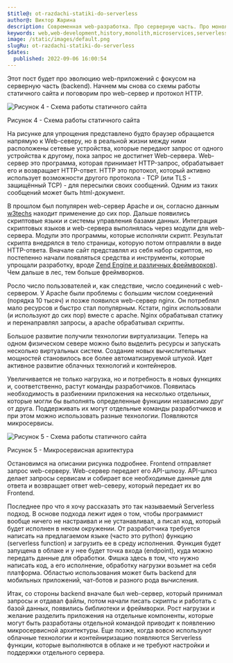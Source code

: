 ```yaml
---
$title@: ot-razdachi-statiki-do-serverless
author@: Виктор Жарина
description: Cовременная web-разработка. Про серверную часть. Про монолит, микросервисы и Serverless
keywords: web,web-development,history,monolith,microservices,serverless,apache,nginx,cloud,облачные технологии
image: /static/images/default.png
slugRu: ot-razdachi-statiki-do-serverless
$dates:
  published: 2022-09-06 16:00:54
---
```

Этот пост будет про эволюцию web-приложений с фокусом на серверную часть (backend). Начнем мы снова со схемы работы статичного сайта и поговорим про web-сервер и протокол HTTP.

<p class="fig">
	<img alt="Рисунок 4 - Схема работы статичного сайта" src="/static/images/mwd/pic1.png" />
	<p class="figsign">Рисунок 4 - Схема работы статичного сайта</p>
</p>

На рисунке для упрощения представлено будто браузер обращается напрямую к Web-северу, но в реальной жизни между ними расположены сетевые устройства, которые передают запрос от одного устройства к другому, пока запрос не достигнет Web-сервера. Web-сервер это программа, которая принимает HTTP-запрос, обрабатывает его и возвращает HTTP-ответ. HTTP это протокол, который активно использует возможности другого протокола - TCP (или TLS - защищённый TCP) - для пересылки своих сообщений. Одним из таких сообщений может быть html-документ.

В прошлом был популярен web-сервер Apache и он, согласно данным [w3techs](https://w3techs.com/technologies/overview/web_server) находит применение до сих пор. Дальше появились скриптовые языки и системы управления базами данных. Интеграция скриптовых языков и web-сервера выполнялась через модули для web-сервера. Модули это программы, которые исполняли скрипт. Результат скрипта внедрялся в тело страницы, которую потом отправляли в виде HTTP-ответа. Вначале сайт представлял из себя набор скриптов, но постепенно начали появляться средства и инструменты, которые упрощали разработку, вроде [Zend Engine и различных фреймворков](https://github.com/pmjones/php-history#a-history-of-php-frameworkslibrary-collections)). Чем дальше в лес, тем больше фреймворков.

Росло число пользователей и, как следствие, число соединений с web-сервером. У Apache были проблемы с большим числом соединений (порядка 10 тысяч) и позже появился web-сервер nginx. Он потреблял мало ресурсов и быстро стал популярным. Кстати, nginx использовали (и используют до сих пор) вместе с apache. Nginx обрабатывал статику и перенаправлял запросы, а apache обрабатывал скрипты.

Большое развитие получили технологии виртуализации. Теперь на одном физическом севере можно было выделить ресурсы и запускать несколько виртуальных систем. Создание новых вычислительных мощностей становилось все более автоматизируемой штукой. Идет активное развитие облачных технологий и контейнеров.

Увеличивается не только нагрузка, но и потребность в новых функциях и, соответственно, растут команды разработчиков. Появилась необходимость в разбиениии приложения на несколько отдельных, которые могли бы выполнять определенные функциии независимо друг от друга. Поддерживать их могут отдельные команды разработчиков и при этом можно использовать разные технологии. Появляются микросервисы.

<p class="fig">
	<img alt="Рисунок 5 - Схема работы статичного сайта" src="/static/images/mwd/pic5.png" />
	<p class="figsign">Рисунок 5 - Микросервисная архитектура</p>
</p>

Остановимся на описании рисунка подробнее. Frontend отправляет запрос web-серверу. Web-сервер передает его API-шлюзу. API-шлюз делает запросы сервисам и собирает все необходимые данные для ответа и возвращает ответ web-северу, который передает их во Frontend.

Последнее про что я хочу рассказать это так называемый Serverless подход. В основе подхода лежит идея о том, чтобы программист вообще ничего не настраивал и не устанавливал, а писал код, который будет исполнен в неком окружении. От разработчика требуется написать на предлагаемом языке (часто это python) функцию (serverless function) и загрузить ее в среду исполнения. Функция будет запущена в облаке и у нее будет точка входа (endpoint), куда можно передать данные для обработки. Фишка здесь в том, что нужно написать код, а его исполнение, обработку нагрузки возьмет на себя платформа. Областью использования может быть backend для мобильных приложений, чат-ботов и разного рода вычисления.

Итак, со стороны backend вначале был web-сервер, который принимал запросы и отдавал файлы, потом начали писать скрипты и работать с базой данных, появились библиотеки и фреймворки. Рост нагрузки и желание разделить приложения на отдельные компоненты, которые могут быть разработаны отдельной командой приводит к появлению микросервисной архитектуры. Еще позже, когда вовсю используют облачные технологии и контейниризацию появляются Serverless функции, которые выполняются в облаке и не требуют настройки и поддержки отдельного сервера.